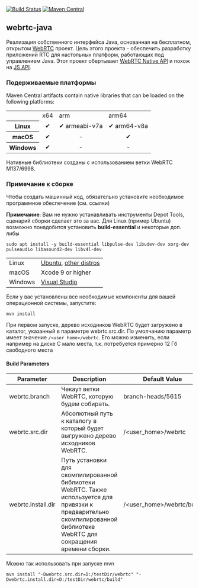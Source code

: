 [![Build Status](https://img.shields.io/github/actions/workflow/status/devopvoid/webrtc-java/build.yml?label=Build&logo=github)](https://github.com/devopvoid/webrtc-java/actions)
[![Maven Central](https://img.shields.io/maven-central/v/dev.onvoid.webrtc/webrtc-java?label=Maven%20Central&logo=apache-maven)](https://search.maven.org/artifact/dev.onvoid.webrtc/webrtc-java)

## webrtc-java

Реализация собственного интерфейса Java, основанная на бесплатном, открытом [WebRTC](https://webrtc.org ) проект. Цель этого проекта - обеспечить разработку приложений RTC для настольных платформ, работающих под управлением Java. Этот проект обертывает [WebRTC Native API](https://webrtc.github.io/webrtc-org/native-code/native-apis ) и похож на [JS API](https://w3c.github.io/webrtc-pc ).

<!--
### Maven

```xml
<dependency>
	<groupId>dev.onvoid.webrtc</groupId>
	<artifactId>webrtc-java</artifactId>
	<version>0.11.0</version>
</dependency>
```

### Gradle

```groovy
implementation "dev.onvoid.webrtc:webrtc-java:0.10.0"
implementation group: "dev.onvoid.webrtc", name: "webrtc-java", version: "0.10.0", classifier: "windows-x86_64"
implementation group: "dev.onvoid.webrtc", name: "webrtc-java", version: "0.10.0", classifier: "macos-x86_64"
implementation group: "dev.onvoid.webrtc", name: "webrtc-java", version: "0.10.0", classifier: "macos-aarch64"
implementation group: "dev.onvoid.webrtc", name: "webrtc-java", version: "0.10.0", classifier: "linux-x86_64"
implementation group: "dev.onvoid.webrtc", name: "webrtc-java", version: "0.10.0", classifier: "linux-aarch64"
implementation group: "dev.onvoid.webrtc", name: "webrtc-java", version: "0.10.0", classifier: "linux-aarch32"
```
-->


### Подерживаемые платформы
Maven Central artifacts contain native libraries that can be loaded on the following platforms:

<table>
  <tr>
    <td></td>
    <td>x64</td>
    <td>arm</td>
    <td>arm64</td>
  </tr>
  <tr align="center">
    <th>Linux</th>
    <td>✔</td>
    <td>✔ armeabi-v7a</td>
    <td>✔ arm64-v8a</td>
  </tr>
  <tr align="center">
    <th>macOS</th>
    <td>✔</td>
    <td>-</td>
    <td>✔</td>
  </tr>
  <tr align="center">
    <th>Windows</th>
    <td>✔</td>
    <td>-</td>
    <td>-</td>
  </tr>
</table>

Нативные библиотеки созданы с использованием ветки WebRTC M137/6998.

### Примечание к сборке

Чтобы создать машинный код, обязательно установите необходимое программное обеспечение (см. ссылки)

**Примечание**: Вам не нужно устанавливать инструменты Depot Tools, сценарий сборки сделает это за вас.
Для Linux (пример Ubuntu) возможно понадобится установить **build-essential** и некоторые доп. либы
```
sudo apt install -y build-essential libpulse-dev libudev-dev xorg-dev pulseaudio libasound2-dev libv4l-dev
```
<table>
  <tr>
    <td>Linux</td>
    <td><a href="https://chromium.googlesource.com/chromium/src/+/master/docs/linux/build_instructions.md#system-requirements">Ubuntu</a>, <a href="https://chromium.googlesource.com/chromium/src/+/master/docs/linux/build_instructions.md#Notes-for-other-distros">other distros</a></td>
  </tr>
  <tr>
    <td>macOS</td>
    <td>Xcode 9 or higher</td>
  </tr>
  <tr>
    <td>Windows</td>
    <td><a href="https://chromium.googlesource.com/chromium/src/+/master/docs/windows_build_instructions.md#visual-studio">Visual Studio</a></td>
  </tr>
</table>

Если у вас установлены все необходимые компоненты для вашей операционной системы, запустите:

```
mvn install
```

При первом запуске, дерево исходников WebRTC будет загружено в каталог, указанный в параметре webrtc.src.dir. По умолчанию параметр имеет значение `/<user home>/webrtc`.
Его можно изменить, если например на диске C мало места, т.к. потребуется примерно 12 Гб свободного места
#### Build Parameters

| Parameter          | Description                                                                                                                                                                | Default Value               |
| ------------------ |----------------------------------------------------------------------------------------------------------------------------------------------------------------------------|-----------------------------|
| webrtc.branch      | Чекаут ветки WebRTC, которую будем собирать.                                                                                                                               | branch-heads/5615           |
| webrtc.src.dir     | Абсолютный путь к каталогу в который будет выгружено дерево исходников WebRTC.                                                                                             | /\<user_home\>/webrtc       |
| webrtc.install.dir | Путь установки для скомпилированной библиотеки WebRTC. Также используется для привязки к предварительно скомпилированной библиотеке WebRTC для сокращения времени сборки.  | /\<user_home\>/webrtc/build |

Можно так использовать при запуске mvn
```
mvn install "-Dwebrtc.src.dir=D:/testDir/webrtc" "-Dwebrtc.install.dir=D:/testDir/webrtc/build"
```